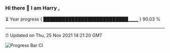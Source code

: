 ### Hi there 👋 I am Harry , 

⏳ Year progress { ███████████████████████████▁▁▁ } 90.03 %

---

⏰ Updated on Thu, 25 Nov 2021 14:21:20 GMT

![Progress Bar CI](https://github.com/duykhang68/duykhang68/workflows/Progress%20Bar%20CI/badge.svg)
